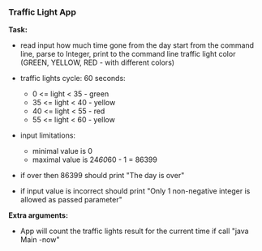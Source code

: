 ### Traffic Light App

__Task:__

- read input how much time gone from the day start from the command line,
parse to Integer, print to the command line traffic light color (GREEN, YELLOW, RED - with different colors)
  
- traffic lights cycle: 60 seconds:
    + 0 <= light < 35 - green
    + 35 <= light < 40 - yellow
    + 40 <= light < 55 - red
    + 55 <= light < 60 - yellow

- input limitations:
    + minimal value is 0
    + maximal value is 24*60*60 - 1 = 86399

- if over then 86399 should print "The day is over"

- if input value is incorrect should print "Only 1 non-negative integer is allowed as passed parameter"

__Extra arguments:__
- App will count the traffic lights result for the current time if call "java Main -now"